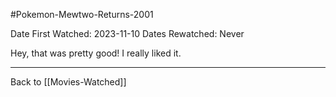 #Pokemon-Mewtwo-Returns-2001

Date First Watched:  2023-11-10
Dates Rewatched:  Never

Hey, that was pretty good!  I really liked it.

---
Back to [[Movies-Watched]]
